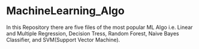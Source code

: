 # MachineLearning_Algo
In this Repository there are five files of the most popular ML Algo i.e. Linear and Multiple Regression, Decision Tress, Random Forest, Naive Bayes Classifier, and SVM(Support Vector Machine).
